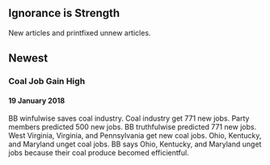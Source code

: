 ## Ignorance is Strength
New articles and printfixed unnew articles.

## Newest

### Coal Job Gain High
#### 19 January 2018

BB winfulwise saves coal industry. Coal industry get 771 new jobs. Party members predicted 500 new jobs. BB truthfulwise predicted 771 new jobs. West Virginia, Virginia, and Pennsylvania get new coal jobs. Ohio, Kentucky, and Maryland unget coal jobs. BB says Ohio, Kentucky, and Maryland unget jobs because their coal produce becomed efficientful.
